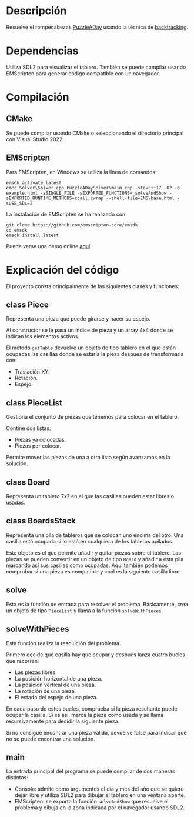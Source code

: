 # Descripción

Resuelve el rompecabezas [PuzzleADay](https://mathigon.org/polypad/A62G5zIdDPthg) 
usando la técnica de [backtracking](https://es.wikipedia.org/wiki/Vuelta_atr%C3%A1s).


# Dependencias

Utiliza SDL2 para visualizar el tablero.
También se puede compilar usando EMScripten para generar código compatible con un navegador.


# Compilación

## CMake

Se puede compilar usando CMake o seleccionando el directorio principal con Visual Studio 2022.

## EMScripten

Para EMScripten, en Windows se utiliza la línea de comandos:

```
emsdk activate latest
emcc Solver\Solver.cpp PuzzleADaySolver\main.cpp -std=c++17 -O2 -o example.html -sSINGLE_FILE -sEXPORTED_FUNCTIONS=_solveAndShow -sEXPORTED_RUNTIME_METHODS=ccall,cwrap --shell-file=EMS\base.html -sUSE_SDL=2
```

La instalación de EMScripten se ha realizado con:

```
git clone https://github.com/emscripten-core/emsdk
cd emsdk
emsdk install latest
```

Puede verse una demo online [aquí](https://jcallejap.github.io/PuzzleADaySolver/example.html).


# Explicación del código

El proyecto consta principalmente de las siguientes clases y funciones:

## class Piece

Representa una pieza que puede girarse y hacer su espejo.

Al constructor se le pasa un índice de pieza y un array 4x4 donde se indican los elementos activos.

El método ```getTable``` devuelve un objeto de tipo tablero en el que están ocupadas las casillas donde se estaría la pieza después de transformarla con:

- Traslación XY.
- Rotación.
- Espejo.

## class PieceList

Gestiona el conjunto de piezas que tenemos para colocar en el tablero.

Contine dos listas:

- Piezas ya colocadas.
- Piezas por colocar.

Permite mover las piezas de una a otra lista según avanzamos en la solución.

## class Board

Representa un tablero 7x7 en el que las casillas pueden estar libres o usadas.

## class BoardsStack

Representa una pila de tableros que se colocan uno encima del otro.
Una casilla está ocupada si lo está en cualquiera de los tableros apilados.

Este objeto es el que permite añadir y quitar piezas sobre el tablero.
Las piezas se pueden convertir en un objeto de tipo ```Board``` y añadir a esta pila marcando así sus casillas como ocupadas.
Aquí también podemos comprobar si una pieza es compatible y cuál es la siguiente casilla libre.

## solve

Esta es la función de entrada para resolver el problema. 
Básicamente, crea un objeto de tipo ```PieceList``` y llama a la función ```solveWithPieces```.

## solveWithPieces

Esta función realiza la resolución del problema.

Primero decide qué casilla hay que ocupar y después lanza cuatro bucles que recorren:

- Las piezas libres.
- La posición horizontal de una pieza.
- La posición vertical de una pieza.
- La rotación de una pieza.
- El estado del espejo de una pieza.

En cada paso de estos bucles, comprueba si la pieza resultante puede ocupar la casilla.
Si es así, marca la pieza como usada y se llama recursivamente para decidir la siguiente pieza.

Si no consigue encontrar una pieza válida, devuelve false para indicar que no se puede encontrar una solución.

## main

La entrada principal del programa se puede compilar de dos maneras distintas:

- Consola: admite como argumentos el día y mes del año que se quiere dejar libre y utiliza SDL2 para dibujar el tablero en una ventana aparte.
- EMScripten: se exporta la función ```solveAndShow``` que resuelve el problema y dibuja en la zona indicada por el navegador usando SDL2.
